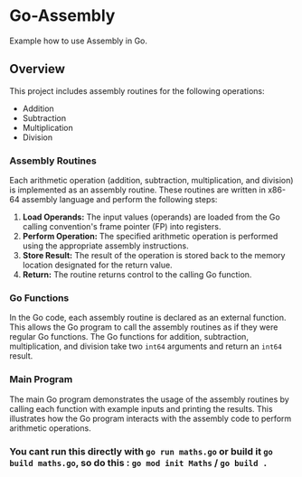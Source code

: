# Go-Assembly
Example how to use Assembly in Go.

## Overview
This project includes assembly routines for the following operations:

- Addition
- Subtraction
- Multiplication
- Division

### Assembly Routines

Each arithmetic operation (addition, subtraction, multiplication, and division) is implemented as an assembly routine. These routines are written in x86-64 assembly language and perform the following steps:

1. **Load Operands:** The input values (operands) are loaded from the Go calling convention's frame pointer (FP) into registers.
2. **Perform Operation:** The specified arithmetic operation is performed using the appropriate assembly instructions.
3. **Store Result:** The result of the operation is stored back to the memory location designated for the return value.
4. **Return:** The routine returns control to the calling Go function.

### Go Functions

In the Go code, each assembly routine is declared as an external function. This allows the Go program to call the assembly routines as if they were regular Go functions. The Go functions for addition, subtraction, multiplication, and division take two `int64` arguments and return an `int64` result.

### Main Program

The main Go program demonstrates the usage of the assembly routines by calling each function with example inputs and printing the results. This illustrates how the Go program interacts with the assembly code to perform arithmetic operations.


### You cant run this directly with ```go run maths.go``` or build it ```go build maths.go```, so do this : ```go mod init Maths``` / ```go build .```
